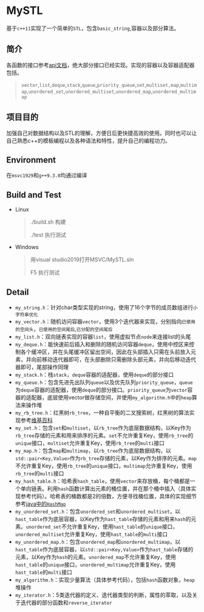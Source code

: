# MySTL

基于`c++11`实现了一个简单的`STL`，包含`basic_string`,容器以及部分算法。

## 简介


各函数的接口参考[api文档](https://www.apiref.com/cpp-zh/index.html)，绝大部分接口已经实现。实现的容器以及容器适配器包括。

> `vector`,`list`,`deque`,`stack`,`queue`,`priority_queue`,`set`,`multiset,map`,`multimap`,`unordered_set`,`unordered_multiset`,`unordered_map`,`unordered_multimap`

## 项目目的

加强自己对数据结构以及STL的理解，方便日后更快捷高效的使用。同时也可以让自己熟悉c++的模板编程以及各种语法和特性，提升自己的编程功力。

## Environment

在`msvc1929`和`g++9.3.0`均通过编译

## Build and Test

* Linux

  >./build.sh 构建
  >
  >./test 执行测试

* Windows

  > 用visual studio2019打开MSVC/MySTL.sln
  >
  > F5 执行测试

## Detail

* `my_string.h`：针对char类型实现的string，使用了16个字节的成员数组进行`小字符串优化`
* `my_vector.h`：随机访问容器`vector`，使用3个迭代器来实现，分别指向`已使用的空间头`，`已使用的空间尾后`,`已分配的空间尾后`
* `my_list.h`：双向链表实现的容器`list`，使用虚拟节点`node`来连接list的头尾
* `my_deque.h`：能快速前后插入和删除的随机访问容器`deque`，使用中控区来控制各个缓冲区，并在头尾缓冲区留出空间，因此在头部插入只需在头前放入元素，并向前移动迭代器即可，在头部删除只需删除头部元素，并向后移动迭代器即可，尾部操作同理
* `my_stack.h`：栈`stack`，`deque`容器的适配器，使用`deque`的部分接口
* `my_queue.h`：包含先进先出队列`queue`以及优先队列`priority_queue`，`queue`为`deque`容器的适配器，使用`deque`的部分接口。`priority_queue`为`vector`容器的适配器，底层使用vector做存储空间，并使用`my_algorithm.h`中的`heap`算法来操作堆
* `my_rb_tree.h`：红黑树`rb_tree`，一种自平衡的二叉搜索树，红黑树的算法实现参考[维基百科](https://zh.wikipedia.org/wiki/%E7%BA%A2%E9%BB%91%E6%A0%91)
* `my_set.h`：包含`set`和`multiset`，以`rb_tree`作为底层数据结构，以Key作为`rb_tree`存储的元素和用来排序的元素。`set`不允许重复Key，使用`rb_tree`的`unique`接口，`multiset`允许重复Key，使用`rb_tree`的`multi`接口
* `my_map.h`：包含`map`和`multimap`，以`rb_tree`作为底层数据结构，以`std::pair<Key,Value>`作为`rb_tree`存储的元素，以Key作为排序的元素。`map`不允许重复Key，使用`rb_tree`的`unique`接口，`multimap`允许重复Key，使用`rb_tree`的`multi`接口
* `my_hash_table.h`：哈希表`hash_table`，使用`vector`来存放桶，每个桶都是一个单向链表。利用`hash`函数计算出元素的桶位置，并在那个桶中插入（具体实现参考代码）。哈希表的桶数都是2的倍数，方便寻找桶位置，具体的实现细节参考[java中的`HashMap`](https://www.zhihu.com/question/422840340)
* `my_unordered_set.h`：包含`unordered_set`和`unordered_multiset`，以`hast_table`作为底层容器，以Key作为`hast_table`存储的元素和用来`hash`的元素。`unordered_set`不允许重复Key，使用`hast_table`的`unique`接口，`unordered_multiset`允许重复Key，使用`hast_table`的`multi`接口
* `my_unordered_map.h`：包含`unordered_map`和`unordered_multimap`，以`hast_table`作为底层容器，以`std::pair<Key,Value>`作为`hast_table`存储的元素，以Key作为`hash`的元素。`unordered_map`不允许重复Key，使用`hast_table`的`unique`接口，`unordered_multimap`允许重复Key，使用`hast_table`的`multi`接口
* `my_algorithm.h`：实现少量算法（具体参考代码），包括`hash`函数对象，`heap`堆操作
* `my_iterator.h`：5类迭代器的定义、迭代器类型的判断，属性的萃取，以及关于迭代器的部分函数和`reverse_iterator`

